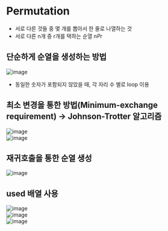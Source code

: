 # Permutation
- 서로 다른 것들 중 몇 개를 뽑아서 한 줄로 나열하는 것
- 서로 다른 n개 중 r개를 택하는 순열 $nPr$

## 단순하게 순열을 생성하는 방법
![image](https://user-images.githubusercontent.com/108309396/227826518-d5b3157a-3fba-4880-95f4-834e8a4c6ae7.png)  
- 동일한 숫자가 포함되지 않았을 때, 각 자리 수 별로 loop 이용

## 최소 변경을 통한 방법(Minimum-exchange requirement) &rarr; Johnson-Trotter 알고리즘
![image](https://user-images.githubusercontent.com/108309396/227826756-3a4a8f4f-490c-4d54-b513-5ae9ed906d18.png)  
![image](https://user-images.githubusercontent.com/108309396/227826914-a80d0c7f-cccf-443a-a988-43f917479b6b.png)

## 재귀호출을 통한 순열 생성
![image](https://user-images.githubusercontent.com/108309396/227826971-808d589b-17cd-4d2d-b6ba-459fd195212f.png)  

## used 배열 사용
![image](https://user-images.githubusercontent.com/108309396/227828843-44a6e07a-2499-4703-91cd-97ae9f48c582.png)  
![image](https://user-images.githubusercontent.com/108309396/227828955-f45c0862-de02-404b-8f8f-51731c8dc28a.png)  
![image](https://user-images.githubusercontent.com/108309396/227829001-e18de9f9-86b8-4dda-95fa-3c110779e853.png)